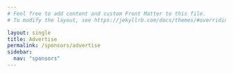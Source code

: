 ```yaml
---
# Feel free to add content and custom Front Matter to this file.
# To modify the layout, see https://jekyllrb.com/docs/themes/#overriding-theme-defaults

layout: single
title: Advertise
permalink: /sponsors/advertise
sidebar:
  nav: "sponsors"
---
```

